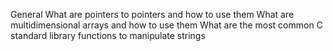 General What are pointers to pointers and how to use them What are multidimensional arrays and how to use them What are the most common C standard library functions to manipulate strings 

